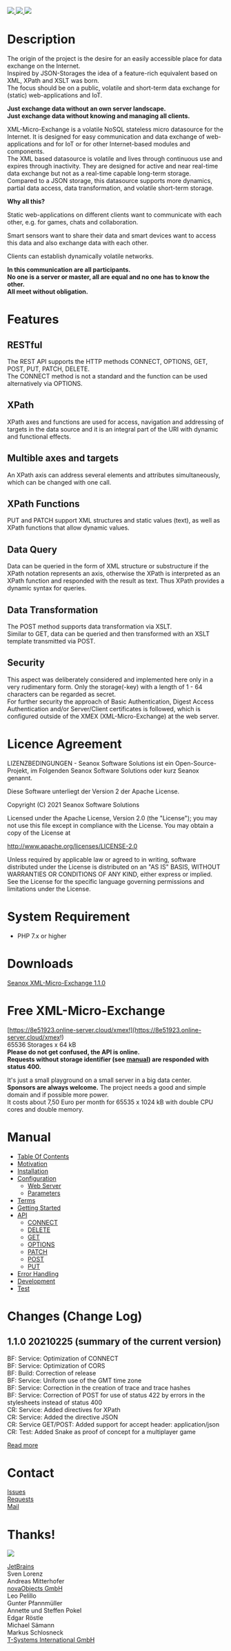<p>
  <a href="https://github.com/seanox/xml-micro-exchange/pulls
      title="Development is waiting for new issues / requests / ideas">
    <img src="https://img.shields.io/badge/development-passive-blue?style=for-the-badge">
  </a>
  <a href="https://github.com/seanox/xml-micro-exchange/issues">
    <img src="https://img.shields.io/badge/maintenance-active-green?style=for-the-badge">
  </a>
  <a href="http://seanox.de/contact">
    <img src="https://img.shields.io/badge/support-active-green?style=for-the-badge">
  </a>
</p>


# Description
The origin of the project is the desire for an easily accessible place for data
exchange on the Internet.  
Inspired by JSON-Storages the idea of a feature-rich equivalent based on XML,
XPath and XSLT was born.  
The focus should be on a public, volatile and short-term data exchange for
(static) web-applications and IoT.

__Just exchange data without an own server landscape.__  
__Just exchange data without knowing and managing all clients.__

XML-Micro-Exchange is a volatile NoSQL stateless micro datasource for the
Internet. It is designed for easy communication and data exchange of
web-applications and for IoT or for other Internet-based modules and
components.  
The XML based datasource is volatile and lives through continuous use and
expires through inactivity. They are designed for active and near real-time data
exchange but not as a real-time capable long-term storage.  
Compared to a JSON storage, this datasource supports more dynamics, partial data
access, data transformation, and volatile short-term storage. 

__Why all this?__

Static web-applications on different clients want to communicate with each
other, e.g. for games, chats and collaboration.

Smart sensors want to share their data and smart devices want to access this
data and also exchange data with each other.

Clients can establish dynamically volatile networks.

__In this communication are all participants.__  
__No one is a server or master, all are equal and no one has to know the other.__  
__All meet without obligation.__


# Features

## RESTful
The REST API supports the HTTP methods CONNECT, OPTIONS, GET, POST, PUT, PATCH,
DELETE.  
The CONNECT method is not a standard and the function can be used
alternatively via OPTIONS.  

## XPath
XPath axes and functions are used for access, navigation and addressing of
targets in the data source and it is an integral part of the URI with dynamic
and functional effects.

## Multible axes and targets
An XPath axis can address several elements and attributes simultaneously, which
can be changed with one call.

## XPath Functions
PUT and PATCH support XML structures and static values (text), as well as XPath
functions that allow dynamic values. 

## Data Query
Data can be queried in the form of XML structure or substructure if the XPath
notation represents an axis, otherwise the XPath is interpreted as an XPath
function and responded with the result as text. 
Thus XPath provides a dynamic syntax for queries.

## Data Transformation
The POST method supports data transformation via XSLT.  
Similar to GET, data can be queried and then transformed with an XSLT template
transmitted via POST.

## Security
This aspect was deliberately considered and implemented here only in a very
rudimentary form. Only the storage(-key) with a length of 1 - 64 characters can
be regarded as secret.  
For further security the approach of Basic Authentication, Digest Access
Authentication and/or Server/Client certificates is followed, which is
configured outside of the XMEX (XML-Micro-Exchange) at the web server.


# Licence Agreement
LIZENZBEDINGUNGEN - Seanox Software Solutions ist ein Open-Source-Projekt, im
Folgenden Seanox Software Solutions oder kurz Seanox genannt.
 
Diese Software unterliegt der Version 2 der Apache License.

Copyright (C) 2021 Seanox Software Solutions

Licensed under the Apache License, Version 2.0 (the "License"); you may not use
this file except in compliance with the License. You may obtain a copy of the
License at

http://www.apache.org/licenses/LICENSE-2.0

Unless required by applicable law or agreed to in writing, software distributed
under the License is distributed on an "AS IS" BASIS, WITHOUT WARRANTIES OR
CONDITIONS OF ANY KIND, either express or implied. See the License for the
specific language governing permissions and limitations under the License.


# System Requirement
- PHP 7.x or higher


# Downloads
[Seanox XML-Micro-Exchange 1.1.0](https://github.com/seanox/xml-micro-exchange/raw/master/releases/seanox-xmex-1.1.0.zip)  


# Free XML-Micro-Exchange 
[https://8e51923.online-server.cloud/xmex!](https://8e51923.online-server.cloud/xmex!)  
65536 Storages x 64 kB  
__Please do not get confused, the API is online.  
Requests without storage identifier (see [manual](manual/README.md#manual)) are
responded with status 400.__

It's just a small playground on a small server in a big data center.  
__Sponsors are always welcome.__
The project needs a good and simple domain and if possible more power.  
It costs about 7,50 Euro per month for 65535 x 1024 kB with double CPU cores
and double memory.


# Manual
* [Table Of Contents](https://github.com/seanox/xml-micro-exchange/blob/master/manual/README.md#manual)
* [Motivation](https://github.com/seanox/xml-micro-exchange/blob/master/manual/motivation.md)
* [Installation](https://github.com/seanox/xml-micro-exchange/blob/master/manual/installation.md)
* [Configuration](https://github.com/seanox/xml-micro-exchange/blob/master/manual/configuration.md)
  * [Web Server](https://github.com/seanox/xml-micro-exchange/blob/master/manual/configuration.md#web-server)
  * [Parameters](https://github.com/seanox/xml-micro-exchange/blob/master/manual/configuration.md#parameters)
* [Terms](https://github.com/seanox/xml-micro-exchange/blob/master/manual/terms.md)
* [Getting Started](https://github.com/seanox/xml-micro-exchange/blob/master/manual/getting-started.md)
* [API](https://github.com/seanox/xml-micro-exchange/blob/master/manual/api.md)
  * [CONNECT](https://github.com/seanox/xml-micro-exchange/blob/master/manual/api-connect.md)
  * [DELETE](https://github.com/seanox/xml-micro-exchange/blob/master/manual/api-delete.md)
  * [GET](https://github.com/seanox/xml-micro-exchange/blob/master/manual/api-get.md)
  * [OPTIONS](https://github.com/seanox/xml-micro-exchange/blob/master/manual/api-options.md)
  * [PATCH](https://github.com/seanox/xml-micro-exchange/blob/master/manual/api-patch.md)
  * [POST](https://github.com/seanox/xml-micro-exchange/blob/master/manual/api-post.md)
  * [PUT](https://github.com/seanox/xml-micro-exchange/blob/master/manual/api-put.md)
* [Error Handling](https://github.com/seanox/xml-micro-exchange/blob/master/manual/error-handling.md)
* [Development](https://github.com/seanox/xml-micro-exchange/blob/master/manual/development.md)
* [Test](https://github.com/seanox/xml-micro-exchange/blob/master/manual/test.md)


# Changes (Change Log)
## 1.1.0 20210225 (summary of the current version)  
BF: Service: Optimization of CONNECT  
BF: Service: Optimization of CORS  
BF: Build: Correction of release  
BF: Service: Uniform use of the GMT time zone  
BF: Service: Correction in the creation of trace and trace hashes  
BF: Service: Correction of POST for use of status 422 by errors in the stylesheets instead of status 400  
CR: Service: Added directives for XPath  
CR: Service: Added the directive JSON  
CR: Service GET/POST: Added support for accept header: application/json  
CR: Test: Added Snake as proof of concept for a multiplayer game  

[Read more](https://raw.githubusercontent.com/seanox/xml-micro-exchange/master/CHANGES)


# Contact
[Issues](https://github.com/seanox/xml-micro-exchange/issues)  
[Requests](https://github.com/seanox/xml-micro-exchange/pulls)  
[Mail](http://seanox.de/contact)  


# Thanks!
<img src="https://raw.githubusercontent.com/seanox/seanox/master/sources/resources/images/thanks.png">

[JetBrains](https://www.jetbrains.com/?from=seanox)  
Sven Lorenz  
Andreas Mitterhofer  
[novaObjects GmbH](https://www.novaobjects.de)  
Leo Pelillo  
Gunter Pfannm&uuml;ller  
Annette und Steffen Pokel  
Edgar R&ouml;stle  
Michael S&auml;mann  
Markus Schlosneck  
[T-Systems International GmbH](https://www.t-systems.com)
